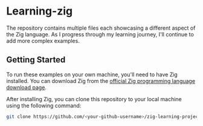 # Learning-zig

The repository contains multiple files each showcasing a different aspect of the Zig language. As I progress through my learning journey, I'll continue to add more complex examples.

## Getting Started

To run these examples on your own machine, you'll need to have Zig installed. You can download Zig from the [official Zig programming language download page](https://ziglang.org/download/).

After installing Zig, you can clone this repository to your local machine using the following command:

```bash
git clone https://github.com/<your-github-username>/zig-learning-project.git
